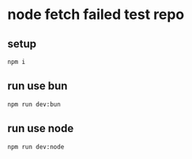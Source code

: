 
# node fetch failed test repo

## setup

```
npm i
```

## run use bun

```
npm run dev:bun
```

## run use node

```
npm run dev:node
```

